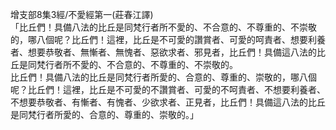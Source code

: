 增支部8集3經/不愛經第一(莊春江譯)  
「比丘們！具備八法的比丘是同梵行者所不愛的、不合意的、不尊重的、不崇敬的，哪八個呢？比丘們！這裡，比丘是不可愛的讚賞者、可愛的呵責者、想要利養者、想要恭敬者、無慚者、無愧者、惡欲求者、邪見者，比丘們！具備這八法的比丘是同梵行者所不愛的、不合意的、不尊重的、不崇敬的。  
比丘們！具備八法的比丘是同梵行者所愛的、合意的、尊重的、崇敬的，哪八個呢？比丘們！這裡，比丘是不可愛的不讚賞者、可愛的不呵責者、不想要利養者、不想要恭敬者、有慚者、有愧者、少欲求者、正見者，比丘們！具備這八法的比丘是同梵行者所愛的、合意的、尊重的、崇敬的。」  
  
  
